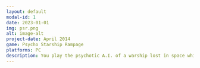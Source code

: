 ```yaml
---
layout: default
modal-id: 1
date: 2023-01-01
img: psr.png
alt: image-alt
project-date: April 2014
game: Psycho Starship Rampage
platforms: PC
description: You play the psychotic A.I. of a warship lost in space which tries to come back to Earth. Build your spaceship from scratch. Load it with weapons. And use your creation to destroy waves of innocent aliens throughout numerous levels. Loot their carcasses, extend your ship and jump to the next level!
---
```

